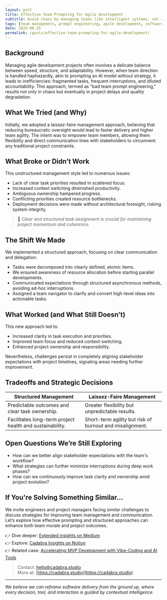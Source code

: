 ```yaml
---
layout: post
title: Effective Team Prompting for Agile Development
subtitle: Avoid chaos by managing teams like intelligent systems, not reactive engines.
tags: [team management, prompt engineering, agile development, software engineering, project management, team dynamics, communication, leadership, architecture, AI-ready UX, AI team dynamics]
date: 2025-06-25
permalink: /posts/effective-team-prompting-for-agile-development/
---
```


## Background

Managing agile development projects often involves a delicate balance between speed, structure, and adaptability. However, when team direction is handled haphazardly, akin to prompting an AI model without strategy, it leads to inefficiencies: fragmented tasks, frequent interruptions, and diluted accountability. This approach, termed as "bad team prompt engineering," results not only in chaos but eventually in project delays and quality degradation.

## What We Tried (and Why)

Initially, we adopted a laissez-faire management approach, believing that reducing bureaucratic oversight would lead to faster delivery and higher team agility. The intent was to empower team members, allowing them flexibility and direct communication lines with stakeholders to circumvent any traditional project constraints.

## What Broke or Didn’t Work

This unstructured management style led to numerous issues:
- Lack of clear task priorities resulted in scattered focus.
- Increased context switching diminished productivity.
- Ambiguous ownership hampered progress.
- Conflicting priorities created resource bottlenecks.
- Deployment decisions were made without architectural foresight, risking system integrity.

> 📌 *Clear and structured task assignment is crucial for maintaining project momentum and coherence.*

## The Shift We Made

We implemented a structured approach, focusing on clear communication and delegation:
- Tasks were decomposed into clearly defined, atomic items.
- We ensured awareness of resource allocation before starting parallel developments.
- Communicated expectations through structured asynchronous methods, avoiding ad-hoc interruptions.
- Assigned a team navigator to clarify and convert high-level ideas into actionable tasks.

## What Worked (and What Still Doesn’t)

This new approach led to:
- Increased clarity in task execution and priorities.
- Improved team focus and reduced context-switching.
- Enhanced project ownership and responsibility.

Nevertheless, challenges persist in completely aligning stakeholder expectations with project timelines, signaling areas needing further improvement.

## Tradeoffs and Strategic Decisions

| Structured Management | Laissez-Faire Management |
|-----------------------|--------------------------|
| Predictable outcomes and clear task ownership. | Greater flexibility but unpredictable results. |
| Facilitates long-term project health and sustainability. | Short-term agility but risk of burnout and misalignment. |

## Open Questions We’re Still Exploring

- How can we better align stakeholder expectations with the team's workflow?
- What strategies can further minimize interruptions during deep work phases?
- How can we continuously improve task clarity and ownership amid project evolution?

## If You're Solving Something Similar...

We invite engineers and project managers facing similar challenges to discuss strategies for improving team management and communication. Let’s explore how effective prompting and structured approaches can enhance both team morale and project outcomes.

👉 Dive deeper: [Extended insights on Medium](https://cadabrastudio.medium.com/why-treating-your-team-like-a-promptable-ai-will-break-everything-5501cf8f43ef)  
👉 Explore: [Cadabra Insights on Notion](https://classy-sugar-6ff.notion.site/Team-Clarity-Over-Prompt-Chaos-Structure-Communication-and-Rhythm-in-AI-Ready-Workflows-21d9b3e91403800f8d96c942b3ea43e7?source=copy_link)  
👉 Related case: [Accelerating MVP Development with Vibe-Coding and AI Tools](https://cadabra-engineering.github.io/posts/accelerating-mvp-development-with-vibe-coding-ai-tools/)  

> Contact: hello@cadabra.studio  
> More at: [https://cadabra.studio](https://cadabra.studio)

---

*We believe we can reframe software delivery from the ground up, where every decision, tool, and interaction is guided by contextual intelligence.*
